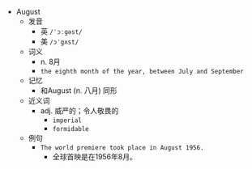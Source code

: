 - August
  - 发音
    - 英 `/ˈɔːɡəst/`
    - 美 `/ɔˈgʌst/`
  - 词义
    - n. 8月
    - `the eighth month of the year, between July and September`
  - 记忆
    - 和August (n. 八月) 同形
  - 近义词
    - adj. 威严的；令人敬畏的
      - `imperial`
      - `formidable`
  - 例句
    - `The world premiere took place in August 1956.`
      - 全球首映是在1956年8月。

